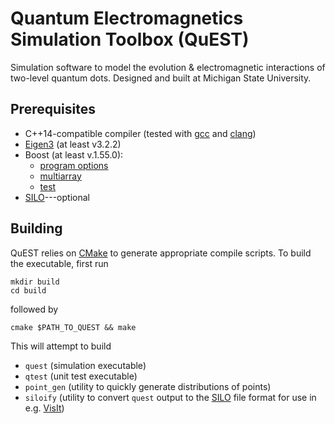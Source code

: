 # Quantum Electromagnetics Simulation Toolbox (QuEST)

Simulation software to model the evolution & electromagnetic interactions of two-level quantum dots. Designed and built at Michigan State University.

## Prerequisites

* C++14-compatible compiler (tested with [gcc](https://gcc.gnu.org/) and [clang](https://clang.llvm.org/))
* [Eigen3](http://eigen.tuxfamily.org) (at least v3.2.2)
* Boost (at least v.1.55.0):
  * [program options](http://www.boost.org/doc/libs/1_55_0/doc/html/program_options.html)
  * [multiarray](http://www.boost.org/doc/libs/1_55_0/libs/multi_array/doc/index.html)
  * [test](http://www.boost.org/doc/libs/1_64_0/libs/test/doc/html/index.html)
* [SILO](https://wci.llnl.gov/simulation/computer-codes/silo)---optional

## Building

QuEST relies on [CMake](https://cmake.org/) to generate appropriate compile scripts. To build the executable, first run

    mkdir build
    cd build

followed by

    cmake $PATH_TO_QUEST && make

This will attempt to build

* `quest` (simulation executable)
* `qtest` (unit test executable)
* `point_gen` (utility to quickly generate distributions of points)
* `siloify` (utility to convert `quest` output to the [SILO](https://wci.llnl.gov/simulation/computer-codes/silo) file format for use in e.g. [VisIt](https://wci.llnl.gov/simulation/computer-codes/visit/))
